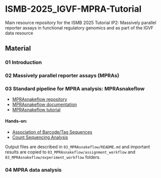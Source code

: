 # ISMB-2025_IGVF-MPRA-Tutorial

Main resource repository for the ISMB 2025 Tutorial IP2: Massively parallel reporter assays in functional regulatory genomics and as part of the IGVF data resource


## Material

### 01 Introduction

### 02 Massively parallel reporter assays (MPRAs)

### 03 Standard pipeline for MPRA analysis: MPRAsnakeflow

- [MPRAsnakeflow repository](https://github.com/kircherlab/MPRAsnakeflow)
- [MPRAsnakeflow documentation](https://mprasnakeflow.readthedocs.io)
- [MPRAsnakeflow tutorial](https://github.com/kircherlab/MPRAsnakeflow_tutorial/)

#### Hands-on:

  - [Association of Barcode/Tag Sequences](https://github.com/kircherlab/MPRAsnakeflow_tutorial/blob/main/tutorial_assignment.ipynb)
  - [Count Sequencing Analysis](https://github.com/kircherlab/MPRAsnakeflow_tutorial/blob/main/tutorial_experiment.ipynb)

Output files are described in `03_MPRAsnakeflow/README.md` and important results are copied to `03_MPRAsnakeflow/assignment_workflow` and `03_MPRAsnakeflow/experiment_workflow` folders.


### 04 MPRA data analysis

